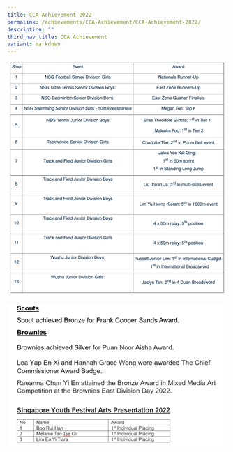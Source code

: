 ```yaml
---
title: CCA Achievement 2022
permalink: /achievements/CCA-Achievement/CCA-Achievement-2022/
description: ""
third_nav_title: CCA Achievement
variant: markdown
---
```

![](/images/ccaachieve.png)

![](/images/Scouts_Brownies_SYF.png)